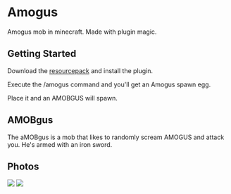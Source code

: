 # Amogus
Amogus mob in minecraft. Made with plugin magic.

## Getting Started

Download the [resourcepack](https://github.com/Rattlyy/Amogus/blob/master/AMOGUS.zip?raw=true) and install the plugin. 

Execute the /amogus command and you'll get an Amogus spawn egg. 

Place it and an AMOBGUS will spawn.

## A**MOB**gus
The aMOBgus is a mob that likes to randomly scream AMOGUS and attack you. He's armed with an iron sword.

## Photos

<img src="https://pays.host/uploads/2557f287-4383-4b36-a72e-4d0fa95937eb/CZwjZOy9.png" />
<img src="https://pays.host/uploads/2557f287-4383-4b36-a72e-4d0fa95937eb/5cHVxPUY.png" />
